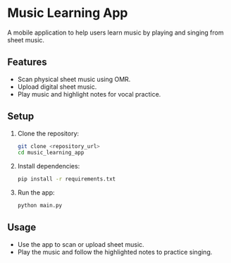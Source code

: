 # Music Learning App

A mobile application to help users learn music by playing and singing from sheet music.

## Features
- Scan physical sheet music using OMR.
- Upload digital sheet music.
- Play music and highlight notes for vocal practice.

## Setup

1. Clone the repository:
    ```sh
    git clone <repository_url>
    cd music_learning_app
    ```

2. Install dependencies:
    ```sh
    pip install -r requirements.txt
    ```

3. Run the app:
    ```sh
    python main.py
    ```

## Usage

- Use the app to scan or upload sheet music.
- Play the music and follow the highlighted notes to practice singing.
